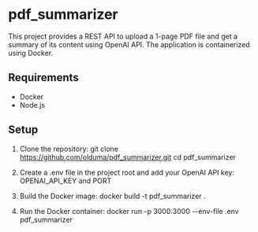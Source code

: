 # pdf_summarizer

This project provides a REST API to upload a 1-page PDF file and get a summary of its content using OpenAI API. The application is containerized using Docker.

## Requirements

- Docker
- Node.js

## Setup

1. Clone the repository:
   git clone https://github.com/olduma/pdf_summarizer.git
   cd pdf_summarizer

2. Create a .env file in the project root and add your OpenAI API key:
   OPENAI_API_KEY and PORT

3. Build the Docker image:
   docker build -t pdf_summarizer .

4. Run the Docker container:
   docker run -p 3000:3000 --env-file .env pdf_summarizer
